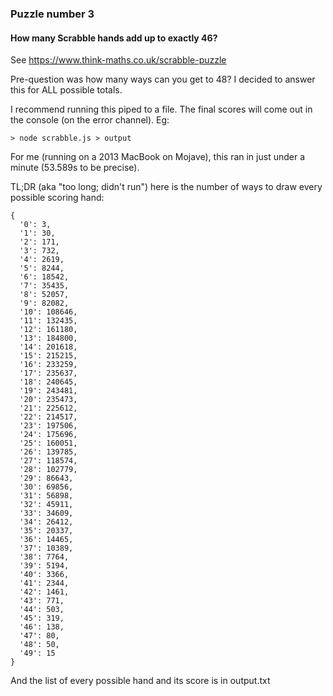 ### Puzzle number 3
#### How many Scrabble hands add up to exactly 46?

See https://www.think-maths.co.uk/scrabble-puzzle

Pre-question was how many ways can you get to 48?
I decided to answer this for ALL possible totals.

I recommend running this piped to a file. The final scores will come out in the console (on the error channel). Eg:

```> node scrabble.js > output```

For me (running on a 2013 MacBook on Mojave), this ran in just under a minute (53.589s to be precise).

TL;DR (aka "too long; didn't run") here is the number of ways to draw every possible scoring hand:
```
{
  '0': 3,
  '1': 30,
  '2': 171,
  '3': 732,
  '4': 2619,
  '5': 8244,
  '6': 18542,
  '7': 35435,
  '8': 52057,
  '9': 82082,
  '10': 108646,
  '11': 132435,
  '12': 161180,
  '13': 184800,
  '14': 201618,
  '15': 215215,
  '16': 233259,
  '17': 235637,
  '18': 240645,
  '19': 243481,
  '20': 235473,
  '21': 225612,
  '22': 214517,
  '23': 197506,
  '24': 175696,
  '25': 160051,
  '26': 139785,
  '27': 118574,
  '28': 102779,
  '29': 86643,
  '30': 69856,
  '31': 56898,
  '32': 45911,
  '33': 34609,
  '34': 26412,
  '35': 20337,
  '36': 14465,
  '37': 10389,
  '38': 7764,
  '39': 5194,
  '40': 3366,
  '41': 2344,
  '42': 1461,
  '43': 771,
  '44': 503,
  '45': 319,
  '46': 138,
  '47': 80,
  '48': 50,
  '49': 15
}
```

And the list of every possible hand and its score is in output.txt